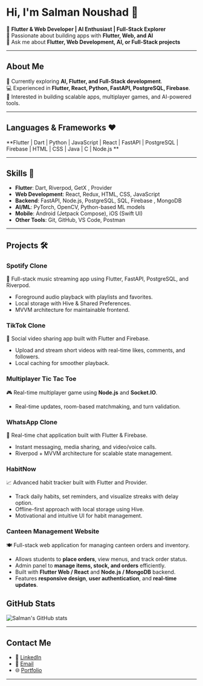 # Hi, I'm Salman Noushad 👋

🚀 **Flutter & Web Developer | AI Enthusiast | Full-Stack Explorer**  
🌱 Passionate about building apps with **Flutter, Web, and AI**  
💬 Ask me about **Flutter, Web Development, AI, or Full-Stack projects**  

---

## About Me

🎯 Currently exploring **AI, Flutter, and Full-Stack development**.  
💻 Experienced in **Flutter, React, Python, FastAPI, PostgreSQL, Firebase**.  
🌟 Interested in building scalable apps, multiplayer games, and AI-powered tools.  

---

## Languages & Frameworks ❤️

**Flutter | Dart | Python | JavaScript | React | FastAPI | PostgreSQL | Firebase | HTML | CSS | Java | C | Node.js **

---

## Skills 🚀

- **Flutter**: Dart, Riverpod, GetX , Provider  
- **Web Development**: React, Redux, HTML, CSS, JavaScript  
- **Backend**: FastAPI, Node.js, PostgreSQL, SQL, Firebase , MongoDB
- **AI/ML**:  PyTorch, OpenCV, Python-based ML models  
- **Mobile**: Android (Jetpack Compose), iOS (Swift UI)  
- **Other Tools**: Git, GitHub, VS Code, Postman  

---

## Projects 🛠️

### **Spotify Clone**  
🎵 Full-stack music streaming app using Flutter, FastAPI, PostgreSQL, and Riverpod.  
- Foreground audio playback with playlists and favorites.  
- Local storage with Hive & Shared Preferences.  
- MVVM architecture for maintainable frontend.  

### **TikTok Clone**  
📱 Social video sharing app built with Flutter and Firebase.  
- Upload and stream short videos with real-time likes, comments, and followers.  
- Local caching for smoother playback.  

### **Multiplayer Tic Tac Toe**  
🎮 Real-time multiplayer game using **Node.js** and **Socket.IO**.  
- Real-time updates, room-based matchmaking, and turn validation.  

### **WhatsApp Clone**  
💬 Real-time chat application built with Flutter & Firebase.  
- Instant messaging, media sharing, and video/voice calls.  
- Riverpod + MVVM architecture for scalable state management.  

### **HabitNow**  
📈 Advanced habit tracker built with Flutter and Provider.  
- Track daily habits, set reminders, and visualize streaks with delay option.  
- Offline-first approach with local storage using Hive.  
- Motivational and intuitive UI for habit management.  

### **Canteen Management Website**  
🍽️ Full-stack web application for managing canteen orders and inventory.  
- Allows students to **place orders**, view menus, and track order status.  
- Admin panel to **manage items, stock, and orders** efficiently.  
- Built with **Flutter Web / React** and **Node.js / MongoDB** backend.  
- Features **responsive design**, **user authentication**, and **real-time updates**. 

## GitHub Stats

![Salman's GitHub stats](https://github-readme-stats.vercel.app/api?username=salmanz64&show_icons=true&theme=radical)

---

## Contact Me

- 💼 [LinkedIn]((https://www.linkedin.com/in/salman-t-a87419255/))  
- 📨 [Email](salmannoushad003@gmail.com)  
- 🌐 [Portfolio](https://your-portfolio-link.com)  

---

